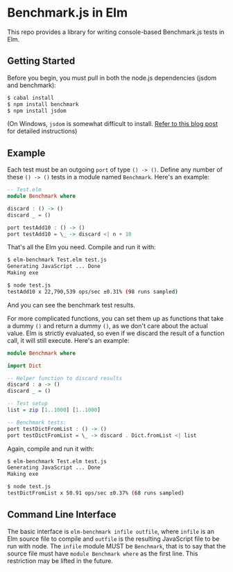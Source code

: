 Benchmark.js in Elm
=========

This repo provides a library for writing console-based Benchmark.js tests in
Elm.

Getting Started
---------------

Before you begin, you must pull in both the node.js dependencies (jsdom and benchmark):

```bash
$ cabal install
$ npm install benchmark
$ npm install jsdom
```

(On Windows, `jsdom` is somewhat difficult to install. [Refer to this blog post](http://www.steveworkman.com/node-js/2012/installing-jsdom-on-windows/) for detailed instructions)

Example
-------
Each test must be an outgoing `port` of type `() -> ()`. Define any number
of these `() -> ()` tests in a module named `Benchmark`. Here's an example:
```haskell
-- Test.elm
module Benchmark where

discard : () -> ()
discard _ = ()

port testAdd10 : () -> ()
port testAdd10 = \_ -> discard <| n + 10
```
That's all the Elm you need. Compile and run it with:
```bash
$ elm-benchmark Test.elm test.js
Generating JavaScript ... Done
Making exe

$ node test.js
testAdd10 x 22,790,539 ops/sec ±0.31% (98 runs sampled)
```
And you can see the benchmark test results.

For more complicated functions, you can set them up as functions that take a dummy
`()` and return a dummy `()`, as we don't care about the actual value. Elm is
strictly evaluated, so even if we discard the result of a function call, it will
still execute. Here's an example:
```haskell
module Benchmark where

import Dict

-- Helper function to discard results
discard : a -> ()
discard _ = ()

-- Test setup
list = zip [1..1000] [1..1000]

-- Benchmark tests:
port testDictFromList : () -> ()
port testDictFromList = \_ -> discard . Dict.fromList <| list
```
Again, compile and run it with:
```bash
$ elm-benchmark Test.elm test.js
Generating JavaScript ... Done
Making exe

$ node test.js
testDictFromList x 50.91 ops/sec ±0.37% (68 runs sampled)
```

Command Line Interface
----------------------
The basic interface is `elm-benchmark infile outfile`, where `infile` is an
Elm source file to compile and `outfile` is the resulting JavaScript
file to be run with node. The `infile` module MUST be `Benchmark`,
that is to say that the source file must have `module Benchmark where` as
the first line. This restriction may be lifted in the future.
